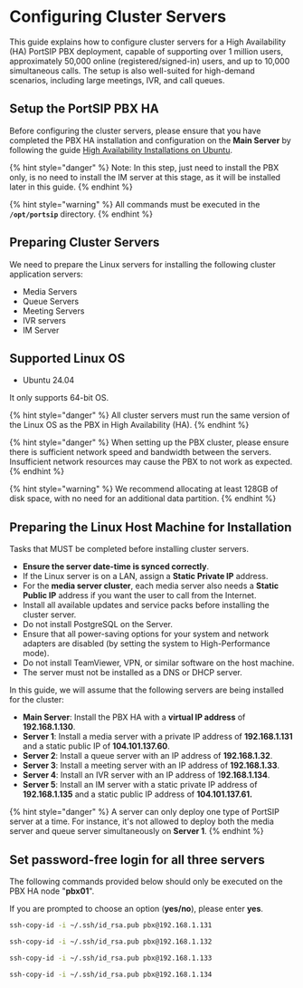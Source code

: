 # Configuring Cluster Servers

This guide explains how to configure cluster servers for a High Availability (HA) PortSIP PBX deployment, capable of supporting over 1 million users, approximately 50,000 online (registered/signed-in) users, and up to 10,000 simultaneous calls. The setup is also well-suited for high-demand scenarios, including large meetings, IVR, and call queues.

## Setup the PortSIP PBX HA

Before configuring the cluster servers, please ensure that you have completed the PBX HA installation and configuration on the **Main Server** by following the guide [High Availability Installations on Ubuntu](high-availability-installations-on-ubuntu.md).

{% hint style="danger" %}
Note: In this step, just need to install the PBX only, is no need to install the IM server at this stage, as it will be installed later in this guide.
{% endhint %}

{% hint style="warning" %}
All commands must be executed in the **`/opt/portsip`** directory.
{% endhint %}

## Preparing Cluster Servers

We need to prepare the Linux servers for installing the following cluster application servers:

* Media Servers
* Queue Servers
* Meeting Servers
* IVR servers
* IM Server

## **Supported Linux OS**

* Ubuntu 24.04

It only supports 64-bit OS.

{% hint style="danger" %}
All cluster servers must run the same version of the Linux OS as the PBX in High Availability (HA).
{% endhint %}

{% hint style="danger" %}
When setting up the PBX cluster, please ensure there is sufficient network speed and bandwidth between the servers. Insufficient network resources may cause the PBX to not work as expected.
{% endhint %}

{% hint style="warning" %}
We recommend allocating at least 128GB of disk space, with no need for an additional data partition.
{% endhint %}

## **Preparing the Linux Host Machine for Installation**

Tasks that MUST be completed before installing cluster servers.

* **Ensure the server date-time is synced correctly**.
* If the Linux server is on a LAN, assign a **Static Private IP** address.
* For the **media server cluster**, each media server also needs a **Static Public IP** address if you want the user to call from the Internet.
* Install all available updates and service packs before installing the cluster server.
* Do not install PostgreSQL on the Server.
* Ensure that all power-saving options for your system and network adapters are disabled (by setting the system to High-Performance mode).
* Do not install TeamViewer, VPN, or similar software on the host machine.
* The server must not be installed as a DNS or DHCP server.

In this guide, we will assume that the following servers are being installed for the cluster:

* **Main Server**: Install the PBX HA with a **virtual IP address** of **192.168.1.130**.
* **Server 1**: Install a media server with a private IP address of **192.168.1.131** and a static public IP of **104.101.137.60**.
* **Server 2**: Install a queue server with an IP address of **192.168.1.32**.
* **Server 3**: Install a meeting server with an IP address of **192.168.1.33**.
* **Server 4**: Install an IVR server with an IP address of 1**92.168.1.134**.
* **Server 5**: Install an IM server with a static private IP address of **192.168.1.135** and a static public IP address of **104.101.137.61.**

{% hint style="danger" %}
A server can only deploy one type of PortSIP server at a time. For instance, it's not allowed to deploy both the media server and queue server simultaneously on **Server 1**.
{% endhint %}

## **Set password-free login for all three servers**

The following commands provided below should only be executed on the PBX HA node "**pbx01**".

If you are prompted to choose an option (**yes/no**), please enter **yes**.

```sh
ssh-copy-id -i ~/.ssh/id_rsa.pub pbx@192.168.1.131
```

```sh
ssh-copy-id -i ~/.ssh/id_rsa.pub pbx@192.168.1.132
```

```sh
ssh-copy-id -i ~/.ssh/id_rsa.pub pbx@192.168.1.133
```

```sh
ssh-copy-id -i ~/.ssh/id_rsa.pub pbx@192.168.1.134
```









